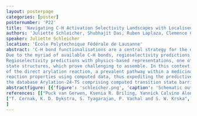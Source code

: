 ```yaml
---
layout: posterpage
categories: [poster]
posternumber: 'P22'
title: 'Navigating C-H Activation Selectivity Landscapes with Localised Featurisations'
authors: 'Juliette Schleicher, Shubhajit Das, Ruben Laplaza, Clemence Corminboeuf'
speaker: Juliette Schleicher
location: 'École Polytechnique Fédérale de Lausanne'
abstract: 'C-H bond functionalisations are a central strategy for the development of efficient synthetic routes, particularly for complex molecules. 
Due to the myriad of available C-H bonds, regioselectivity predictions are crucial to aid and facilitate the efficient discovery of accessible pathways. 
Regioselectivity predictions with physics-based representations, one of the most accurate approaches [1], are often based on intermediate or even transition 
state structures, which prove challenging to assemble. In this context, we pivot towards using only the substrate structures for regioselectivity predictions 
of the direct arylation reaction, a prevalent pathway within a medicinal chemist’s toolbox [2]. We present a local, substrate-based featurisation for predicting 
reaction properties using computed data, thus expediting the predictive workflow by achieving independence from intermediate structures. Additionally, we introduce 
the database Arylation-24-TS comprising computed transition state barriers for the regioselectivity-inducing step of the direct arylation reaction.'
abstractfigure: [{'figure': 'schleicher.png', 'caption': 'Schematic outline of the predictive pipeline. The local featurisation is created based on the C-H environment in the substrate structure and the product, subsequently, ML models are trained with those featurisations on the computed reaction properties, allowing us to predict regioselectivities based on the trained models.'}]
references: [["Puck van Gerwen, Ksenia R. Briling, Yannick Calvino Alonso, Malte Franke  and  Clemence Corminboeuf", Digital Discovery, 2024, Accepted Manuscript],
["T. Cernak, K. D. Dykstra, S. Tyagarajan, P. Vachal and S. W. Krska", Chem. Soc. Rev., 2016, 45, 546-576]
]
---
```

